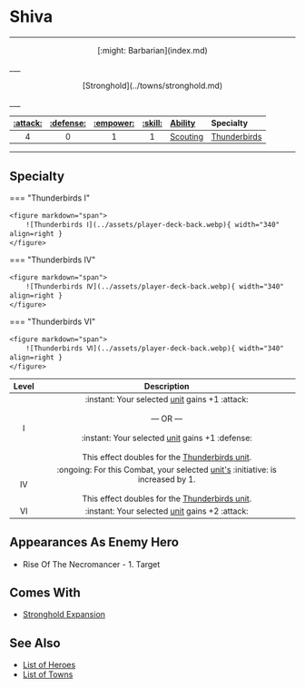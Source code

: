 # Shiva

___
<p style="text-align: center;" markdown>[:might: Barbarian](index.md)</p>
___
<p style="text-align: center;" markdown>[Stronghold](../towns/stronghold.md)</p>
___

| [:attack:](../statistics/attack.md) | [:defense:](../statistics/defense.md) | [:empower:](../statistics/power.md) | [:skill:](../statistics/knowledge.md) | [Ability](../abilities/index.md) | Specialty |
| :---: | :---: | :---: | :---: | :--- | :--- |
| 4 | 0 | 1 | 1 | [Scouting](../abilities/scouting.md) | [Thunderbirds](#specialty) |

___


## Specialty

=== "Thunderbirds Ⅰ"

    <figure markdown="span">
        ![Thunderbirds Ⅰ](../assets/player-deck-back.webp){ width="340" align=right }
    </figure>

=== "Thunderbirds Ⅳ"

    <figure markdown="span">
        ![Thunderbirds Ⅳ](../assets/player-deck-back.webp){ width="340" align=right }
    </figure>

=== "Thunderbirds Ⅵ"

    <figure markdown="span">
        ![Thunderbirds Ⅵ](../assets/player-deck-back.webp){ width="340" align=right }
    </figure>


| Level | Description |
| :---: | :---: |
| Ⅰ | :instant: Your selected [unit](../units/index.md) gains +1 :attack:<br><br>— OR —<br><br>:instant: Your selected [unit](../units/index.md) gains +1 :defense:<br><br>This effect doubles for the [Thunderbirds unit](../units/thunderbirds.md). |
| Ⅳ | :ongoing: For this Combat, your selected [unit's](../units/index.md) :initiative: is increased by 1.<br><br>This effect doubles for the [Thunderbirds unit](../units/thunderbirds.md). |
| Ⅵ | :instant: Your selected [unit](../units/index.md) gains +2 :attack: |


## Appearances As Enemy Hero

- Rise Of The Necromancer - 1. Target


## Comes With

- [Stronghold Expansion](../content.md)


## See Also

- [List of Heroes](index.md)
- [List of Towns](../towns/index.md)
